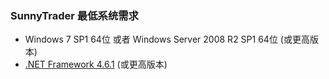 ### SunnyTrader 最低系统需求

* Windows 7 SP1 64位 或者 Windows Server 2008 R2 SP1 64位 \(或更高版本\)
* [.NET Framework 4.6.1](https://www.microsoft.com/zh-CN/download/details.aspx?id=49982) \(或更高版本\)



